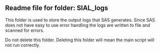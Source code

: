 ## Readme file for folder: SIAL_logs

This folder is used to store the output logs that SAS generates. Since SAS does not have easy to use error handling the logs are written to file and scanned for errors.

Do not delete this folder. Deleting this folder will mean the main script will not run correctly.
